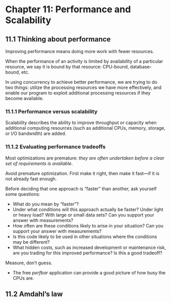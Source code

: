 # Chapter 11: Performance and Scalability

## 11.1 Thinking about performance

Improving performance means doing more work with fewer resources.

When the performance of an activity is limited by availability of a particular resource, we say it is bound by that resource: CPU-bound, database-bound, etc.

In using concurrency to achieve better performance, we are trying to do two things: utilize the processing resources we have more effectively, and enable our program to exploit additional processing resources if they become available.

### 11.1.1 Performance versus scalability

Scalability describes the ability to improve throughput or capacity when additional computing resources (such as additional CPUs, memory, storage, or I/O bandwidth) are added.

### 11.1.2 Evaluating performance tradeoffs

Most optimizations are premature: _they are often undertaken before a clear set of requirements is available_.

Avoid premature optimization. First make it right, then make it fast—if it is not already fast enough.

Before deciding that one approach is “faster” than another, ask yourself some questions:

* What do you mean by “faster”?
* Under what conditions will this approach actually be faster? Under light or heavy load? With large or small data sets? Can you support your answer with measurements?
* How often are these conditions likely to arise in your situation? Can you support your answer with measurements?
* Is this code likely to be used in other situations where the conditions may be different?
* What hidden costs, such as increased development or maintenance risk, are you trading for this improved performance? Is this a good tradeoff?

Measure, don’t guess.

* The free _perfbar_ application can provide a good picture of how busy the CPUs are.

## 11.2 Amdahl’s law
